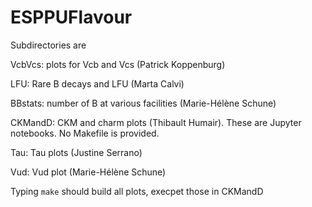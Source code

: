 # ESPPUFlavour

Subdirectories are

VcbVcs: plots for Vcb and Vcs (Patrick Koppenburg)

LFU: Rare B decays and LFU (Marta Calvi) 

BBstats: number of B at various facilities (Marie-Hélène Schune)

CKMandD: CKM and charm plots (Thibault Humair). These are Jupyter notebooks. No Makefile is provided. 

Tau: Tau plots (Justine Serrano)

Vud: Vud plot (Marie-Hélène Schune)

Typing `make` should build all plots, execpet those in CKMandD 
